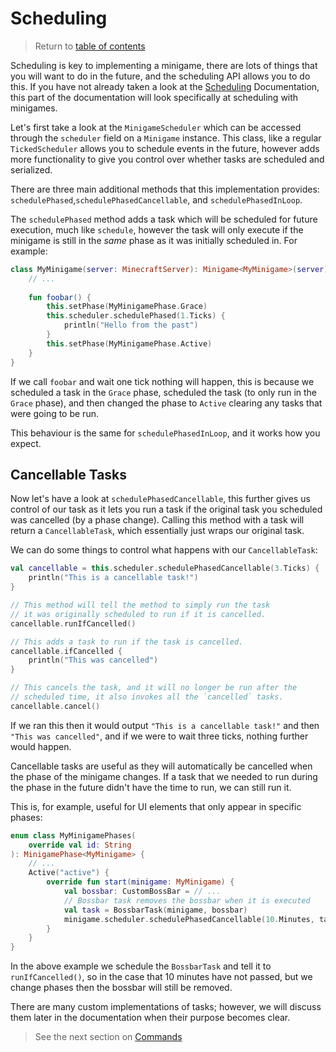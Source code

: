 # Scheduling

> Return to [table of contents](../old-minigames)

Scheduling is key to implementing a minigame, there are lots of things that you will want to do in the future, and the scheduling API allows you to do this. If you have not already taken a look at the [Scheduling](../old-scheduling) Documentation, this part of the documentation will look specifically at scheduling with minigames.

Let's first take a look at the `MinigameScheduler` which can be accessed through the `scheduler` field on a `Minigame` instance. This class, like a regular `TickedScheduler` allows you to schedule events in the future, however adds more functionality to give you control over whether tasks are scheduled and serialized.

There are three main additional methods that this implementation provides: `schedulePhased`,`schedulePhasedCancellable`, and `schedulePhasedInLoop`.

The `schedulePhased` method adds a task which will be scheduled for future execution, much like `schedule`, however the task will only execute if the minigame is still in the *same* phase as it was initially scheduled in. For example:
```kotlin
class MyMinigame(server: MinecraftServer): Minigame<MyMinigame>(server) {
    // ...
    
    fun foobar() {
        this.setPhase(MyMinigamePhase.Grace)
        this.scheduler.schedulePhased(1.Ticks) {
            println("Hello from the past")
        }
        this.setPhase(MyMinigamePhase.Active)
    }
}
```
If we call `foobar` and wait one tick nothing will happen, this is because we scheduled a task in the `Grace` phase, scheduled the task (to only run in the `Grace` phase), and then changed the phase to `Active` clearing any tasks that were going to be run.

This behaviour is the same for `schedulePhasedInLoop`, and it works how you expect.

## Cancellable Tasks

Now let's have a look at `schedulePhasedCancellable`, this further gives us control of our task as it lets you run a task if the original task you scheduled was cancelled (by a phase change). Calling this method with a task will return a `CancellableTask`, which essentially just
wraps our original task.

We can do some things to control what happens with our `CancellableTask`:
```kotlin
val cancellable = this.scheduler.schedulePhasedCancellable(3.Ticks) {
    println("This is a cancellable task!")
}

// This method will tell the method to simply run the task
// it was originally scheduled to run if it is cancelled.
cancellable.runIfCancelled()

// This adds a task to run if the task is cancelled.
cancellable.ifCancelled {
    println("This was cancelled")
}

// This cancels the task, and it will no longer be run after the 
// scheduled time, it also invokes all the `cancelled` tasks.
cancellable.cancel()
```
If we ran this then it would output `"This is a cancellable task!"` and then `"This was cancelled"`, and if we were to wait three ticks, nothing further would happen.

Cancellable tasks are useful as they will automatically be cancelled when the phase of the minigame changes. If a task that we needed to run during the phase in the future didn't have the time to run, we can still run it.

This is, for example, useful for UI elements that only appear in specific phases:
```kotlin
enum class MyMinigamePhases(
    override val id: String
): MinigamePhase<MyMinigame> {
    // ...
    Active("active") {
        override fun start(minigame: MyMinigame) {
            val bossbar: CustomBossBar = // ...
            // Bossbar task removes the bossbar when it is executed
            val task = BossbarTask(minigame, bossbar)
            minigame.scheduler.schedulePhasedCancellable(10.Minutes, task).runIfCancelled()
        }
    }
}
```
In the above example we schedule the `BossbarTask` and tell it to `runIfCancelled()`, so in the case that 10 minutes have not passed, but we change phases then the bossbar will still be removed.

There are many custom implementations of tasks; however, we will discuss them later in the documentation when their purpose becomes clear.

> See the next section on [Commands](commands.md)